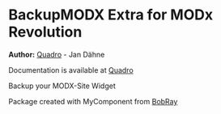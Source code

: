 BackupMODX Extra for MODx Revolution
=======================================


**Author:** [Quadro](http://www.quadro-system.de) - Jan Dähne

Documentation is available at [Quadro](http://www.quadro-system.de/modx-extras/backupmodx.html)

Backup your MODX-Site Widget

Package created with MyComponent from [BobRay](http://bobsguides.com)
